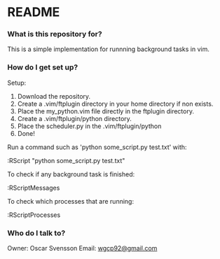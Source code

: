 # README #
### What is this repository for? ###

This is a simple implementation for runnning background tasks in vim.

### How do I get set up? ###
Setup:
1. Download the repository.
2. Create a .vim/ftplugin directory in your home directory if non exists.
3. Place the my_python.vim file directly in the ftplugin directory.
4. Create a .vim/ftplugin/python directory.
5. Place the scheduler.py in the .vim/ftplugin/python
7. Done!

Run a command such as 'python some_script.py test.txt' with:

:RScript "python some_script.py test.txt"

To check if any background task is finished:

:RScriptMessages

To check which processes that are running:

:RScriptProcesses

### Who do I talk to? ###

Owner: Oscar Svensson
Email: wgcp92@gmail.com